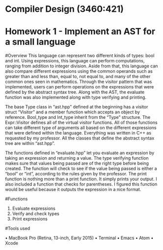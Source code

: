 # Compiler Design (3460:421)
# Homework 1 - Implement an AST for a small language

#Overview
  This language can represent two different kinds of types: bool and int. Using expressions, this language can perform computations, ranging from addition to integer division. Aside from that, this language can also compare different expressions using the common operands such as greater than and less than, equal to, not equal to, and many of the other common ones seen in mathematics. Through the visitor pattern that was implemented, users can perform operations on the expressions that were defined by the abstract syntax tree. Along with the AST, the evaluate function was also implemented along with type verifying and printing. 
  
  The base Type class in “ast.hpp” defined at the beginning has a visitor struct “Visitor” and a member function which accepts an object by reference. Bool_type and Int_type inherit from the “Type” structure. The Expr::Visitor defines all of the virtual visitor functions. All of those functions can take different type of arguments all based on the different expressions that were defined within the language. Everything was written in C++ as requested by my professor. All the classes that define the abstract syntax tree are within “ast.hpp”.
  
  The  functions defined in “evaluate.hpp” let you evaluate an expression by taking an expression and returning a value. The type verifying function makes sure that values being passed are of the right type before being created. The function will check to see if the value being passed is either a “bool” or “int”, according to the rules given by the professor. The print function is nothing more than a print function. It simply prints your output. I also included a function that checks for parentheses. I figured this function would be useful because it outputs the expression in a nice format. 

#Functions
1. Evaluate expressions
2. Verify and check types
3. Print expressions

#Tools used
 
• MacBook Pro (Retina, 13-inch, Early 2015)
• Terminal
• Emacs
• Atom
• Xcode




